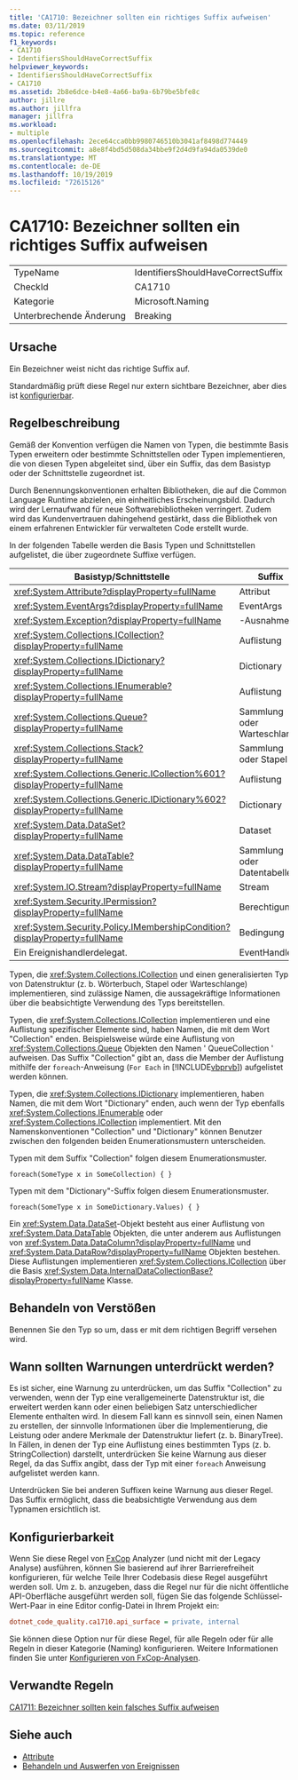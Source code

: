 ```yaml
---
title: 'CA1710: Bezeichner sollten ein richtiges Suffix aufweisen'
ms.date: 03/11/2019
ms.topic: reference
f1_keywords:
- CA1710
- IdentifiersShouldHaveCorrectSuffix
helpviewer_keywords:
- IdentifiersShouldHaveCorrectSuffix
- CA1710
ms.assetid: 2b8e6dce-b4e8-4a66-ba9a-6b79be5bfe8c
author: jillre
ms.author: jillfra
manager: jillfra
ms.workload:
- multiple
ms.openlocfilehash: 2ece64cca0bb9980746510b3041af8498d774449
ms.sourcegitcommit: a8e8f4bd5d508da34bbe9f2d4d9fa94da0539de0
ms.translationtype: MT
ms.contentlocale: de-DE
ms.lasthandoff: 10/19/2019
ms.locfileid: "72615126"
---
```

# <a name="ca1710-identifiers-should-have-correct-suffix"></a>CA1710: Bezeichner sollten ein richtiges Suffix aufweisen

|||
|-|-|
|TypeName|IdentifiersShouldHaveCorrectSuffix|
|CheckId|CA1710|
|Kategorie|Microsoft.Naming|
|Unterbrechende Änderung|Breaking|

## <a name="cause"></a>Ursache

Ein Bezeichner weist nicht das richtige Suffix auf.

Standardmäßig prüft diese Regel nur extern sichtbare Bezeichner, aber dies ist [konfigurierbar](#configurability).

## <a name="rule-description"></a>Regelbeschreibung

Gemäß der Konvention verfügen die Namen von Typen, die bestimmte Basis Typen erweitern oder bestimmte Schnittstellen oder Typen implementieren, die von diesen Typen abgeleitet sind, über ein Suffix, das dem Basistyp oder der Schnittstelle zugeordnet ist.

Durch Benennungskonventionen erhalten Bibliotheken, die auf die Common Language Runtime abzielen, ein einheitliches Erscheinungsbild. Dadurch wird der Lernaufwand für neue Softwarebibliotheken verringert. Zudem wird das Kundenvertrauen dahingehend gestärkt, dass die Bibliothek von einem erfahrenen Entwickler für verwalteten Code erstellt wurde.

In der folgenden Tabelle werden die Basis Typen und Schnittstellen aufgelistet, die über zugeordnete Suffixe verfügen.

|Basistyp/Schnittstelle|Suffix|
|--------------------------|------------|
|<xref:System.Attribute?displayProperty=fullName>|Attribut|
|<xref:System.EventArgs?displayProperty=fullName>|EventArgs|
|<xref:System.Exception?displayProperty=fullName>|-Ausnahme|
|<xref:System.Collections.ICollection?displayProperty=fullName>|Auflistung|
|<xref:System.Collections.IDictionary?displayProperty=fullName>|Dictionary|
|<xref:System.Collections.IEnumerable?displayProperty=fullName>|Auflistung|
|<xref:System.Collections.Queue?displayProperty=fullName>|Sammlung oder Warteschlange|
|<xref:System.Collections.Stack?displayProperty=fullName>|Sammlung oder Stapel|
|<xref:System.Collections.Generic.ICollection%601?displayProperty=fullName>|Auflistung|
|<xref:System.Collections.Generic.IDictionary%602?displayProperty=fullName>|Dictionary|
|<xref:System.Data.DataSet?displayProperty=fullName>|Dataset|
|<xref:System.Data.DataTable?displayProperty=fullName>|Sammlung oder Datentabelle|
|<xref:System.IO.Stream?displayProperty=fullName>|Stream|
|<xref:System.Security.IPermission?displayProperty=fullName>|Berechtigung|
|<xref:System.Security.Policy.IMembershipCondition?displayProperty=fullName>|Bedingung|
|Ein Ereignishandlerdelegat.|EventHandler|

Typen, die <xref:System.Collections.ICollection> und einen generalisierten Typ von Datenstruktur (z. b. Wörterbuch, Stapel oder Warteschlange) implementieren, sind zulässige Namen, die aussagekräftige Informationen über die beabsichtigte Verwendung des Typs bereitstellen.

Typen, die <xref:System.Collections.ICollection> implementieren und eine Auflistung spezifischer Elemente sind, haben Namen, die mit dem Wort "Collection" enden. Beispielsweise würde eine Auflistung von <xref:System.Collections.Queue> Objekten den Namen ' QueueCollection ' aufweisen. Das Suffix "Collection" gibt an, dass die Member der Auflistung mithilfe der `foreach`-Anweisung (`For Each` in [!INCLUDE[vbprvb](../code-quality/includes/vbprvb_md.md)]) aufgelistet werden können.

Typen, die <xref:System.Collections.IDictionary> implementieren, haben Namen, die mit dem Wort "Dictionary" enden, auch wenn der Typ ebenfalls <xref:System.Collections.IEnumerable> oder <xref:System.Collections.ICollection> implementiert. Mit den Namenskonventionen "Collection" und "Dictionary" können Benutzer zwischen den folgenden beiden Enumerationsmustern unterscheiden.

Typen mit dem Suffix "Collection" folgen diesem Enumerationsmuster.

```
foreach(SomeType x in SomeCollection) { }
```

Typen mit dem "Dictionary"-Suffix folgen diesem Enumerationsmuster.

```
foreach(SomeType x in SomeDictionary.Values) { }
```

Ein <xref:System.Data.DataSet>-Objekt besteht aus einer Auflistung von <xref:System.Data.DataTable> Objekten, die unter anderem aus Auflistungen von <xref:System.Data.DataColumn?displayProperty=fullName> und <xref:System.Data.DataRow?displayProperty=fullName> Objekten bestehen. Diese Auflistungen implementieren <xref:System.Collections.ICollection> über die Basis <xref:System.Data.InternalDataCollectionBase?displayProperty=fullName> Klasse.

## <a name="how-to-fix-violations"></a>Behandeln von Verstößen

Benennen Sie den Typ so um, dass er mit dem richtigen Begriff versehen wird.

## <a name="when-to-suppress-warnings"></a>Wann sollten Warnungen unterdrückt werden?

Es ist sicher, eine Warnung zu unterdrücken, um das Suffix "Collection" zu verwenden, wenn der Typ eine verallgemeinerte Datenstruktur ist, die erweitert werden kann oder einen beliebigen Satz unterschiedlicher Elemente enthalten wird. In diesem Fall kann es sinnvoll sein, einen Namen zu erstellen, der sinnvolle Informationen über die Implementierung, die Leistung oder andere Merkmale der Datenstruktur liefert (z. b. BinaryTree). In Fällen, in denen der Typ eine Auflistung eines bestimmten Typs (z. b. StringCollection) darstellt, unterdrücken Sie keine Warnung aus dieser Regel, da das Suffix angibt, dass der Typ mit einer `foreach` Anweisung aufgelistet werden kann.

Unterdrücken Sie bei anderen Suffixen keine Warnung aus dieser Regel. Das Suffix ermöglicht, dass die beabsichtigte Verwendung aus dem Typnamen ersichtlich ist.

## <a name="configurability"></a>Konfigurierbarkeit

Wenn Sie diese Regel von [FxCop](install-fxcop-analyzers.md) Analyzer (und nicht mit der Legacy Analyse) ausführen, können Sie basierend auf ihrer Barrierefreiheit konfigurieren, für welche Teile Ihrer Codebasis diese Regel ausgeführt werden soll. Um z. b. anzugeben, dass die Regel nur für die nicht öffentliche API-Oberfläche ausgeführt werden soll, fügen Sie das folgende Schlüssel-Wert-Paar in eine Editor config-Datei in Ihrem Projekt ein:

```ini
dotnet_code_quality.ca1710.api_surface = private, internal
```

Sie können diese Option nur für diese Regel, für alle Regeln oder für alle Regeln in dieser Kategorie (Naming) konfigurieren. Weitere Informationen finden Sie unter [Konfigurieren von FxCop-Analysen](configure-fxcop-analyzers.md).

## <a name="related-rules"></a>Verwandte Regeln

[CA1711: Bezeichner sollten kein falsches Suffix aufweisen](../code-quality/ca1711.md)

## <a name="see-also"></a>Siehe auch

- [Attribute](/dotnet/standard/design-guidelines/attributes)
- [Behandeln und Auswerfen von Ereignissen](/dotnet/standard/events/index)
